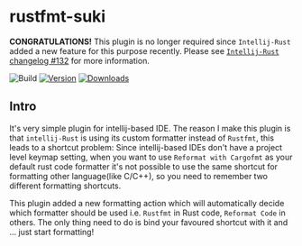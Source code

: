 # rustfmt-suki
**CONGRATULATIONS!** This plugin is no longer required since `Intellij-Rust` added a new feature for this purpose recently. Please see [`Intellij-Rust` changelog #132](ssss) for more information.

![Build](https://github.com/constfold/rustfmt-suki/workflows/Build/badge.svg)
[![Version](https://img.shields.io/jetbrains/plugin/v/PLUGIN_ID.svg)](https://plugins.jetbrains.com/plugin/PLUGIN_ID)
[![Downloads](https://img.shields.io/jetbrains/plugin/d/PLUGIN_ID.svg)](https://plugins.jetbrains.com/plugin/PLUGIN_ID)

## Intro
<!-- Plugin description -->
It's very simple plugin for intellij-based IDE. The reason I make this plugin is that `intellij-Rust` is using its custom formatter instead of `Rustfmt`, this leads to a shortcut problem: Since intellij-based IDEs don't have a project level keymap setting, when you want to use `Reformat with Cargofmt` as your default rust code formatter it's not possible to use the same shortcut for formatting other language(like C/C++), so you need to remember two different formatting shortcuts.

This plugin added a new formatting action which will automatically decide which formatter should be used i.e. `Rustfmt` in Rust code, `Reformat Code` in others. The only thing need to do is bind your favoured shortcut with it and ... just start formatting!
<!-- Plugin description end -->
